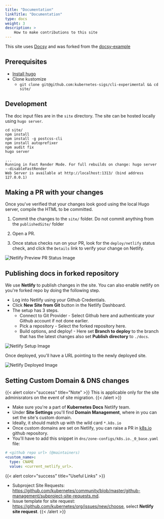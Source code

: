 ```yaml
---
title: "Documentation"
linkTitle: "Documentation"
type: docs
weight: 3
description: >
    How to make contributions to this site
---
```


This site uses [Docsy](https://www.docsy.dev) and was
forked from the [docsy-example](https://github.com/google/docsy-example)

## Prerequisites

- [Install hugo](https://gohugo.io/getting-started/installing/#fetch-from-github)
- Clone kustomize
  - `git clone git@github.com:kubernetes-sigs/cli-experimental && cd site/`

## Development

The doc input files are in the `site` directory.  The site can be hosted locally using
`hugo server`.

```shell script
cd site/
npm install
npm install -g postcss-cli
npm install autoprefixer
npm audit fix
hugo server
```

```shell script
...
Running in Fast Render Mode. For full rebuilds on change: hugo server --disableFastRender
Web Server is available at http://localhost:1313/ (bind address 127.0.0.1)
```

## Making a PR with your changes

Once you've verified that your changes look good using the local Hugo server, compile the HTML to be committed.

1. Commit the changes to the `site/` folder.  Do not commit anything from the `publishedSite/` folder

2. Open a PR.

3. Once status checks run on your PR, look for the `deploy/netlify` status check, and click the `Details` link to verify your change on Netlify.

![Netlify Preview PR Status Image][pr-preview]


## Publishing docs in forked repository

We use **Netlify** to publish changes in the site. You can also enable netlify on you're forked repo
by doing the following step.

- Log into Netlify using your Github Credentials.
- Click **New Site from Git** button in the Netlify Dashboard.
- The setup has 3 steps.
  - Connect to Git Provider - Select Github here and authenticate your Github account if not done earlier.
  - Pick a repository - Select the forked repository here.
  - Build options, and deploy! - Here set **Branch to deploy** to the branch that has the latest changes also set **Publish directory** to `./docs`.

![Netlify Setup Image][setup]


Once deployed, you'll have a URL pointing to the newly deployed site.

![Netlify Deployed Image][deploy]


## Setting Custom Domain & DNS changes

{{< alert color="success" title="Note" >}}
This is applicable only for the site adminisrators on the event of site migration.
{{< /alert >}}
- Make sure you're a part of **Kubernetes Docs** Netlify team.
- Under **Site Settings** you'll find **Domain Management**, where in you can set the site's custom domain.
- Ideally, it should match up with the wild card `*.k8s.io`
- Once custom domains are set on Netlify, you can raise a PR in [k8s.io](https://github.com/kubernetes/k8s.io) github repository.
- You'll have to add this snippet in `dns/zone-configs/k8s.io._0_base.yaml` file:
```yaml
# <github repo url> (@maintainers)
<custom_name>:
  type: CNAME
  value: <current_netlify_url>.
```
{{< alert color="success" title="Useful Links" >}}
- Subproject Site Requests: https://github.com/kubernetes/community/blob/master/github-management/subproject-site-requests.md.
- Issue template for site request: https://github.com/kubernetes/org/issues/new/choose, select **Netlify site request**.
{{< /alert >}}



[setup]: /images/netlify_setup.png
[deploy]: /images/netlify_deployed.png
[pr-preview]: /images/netlify_pr_preview.png

